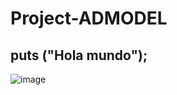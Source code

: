 # Project-ADMODEL
## puts ("Hola mundo");
![image](https://user-images.githubusercontent.com/111620583/216795105-007f366b-dd2a-408b-a77b-0ac1242b8105.png)
